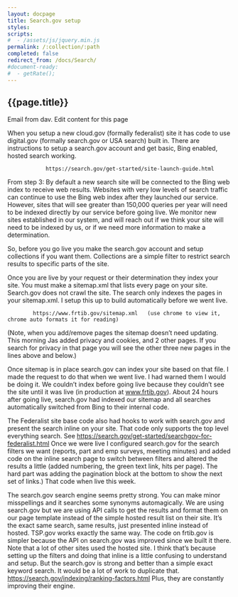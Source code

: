 ```yaml
---
layout: docpage
title: Search.gov setup
styles:
scripts:
#  - /assets/js/jquery.min.js
permalink: /:collection/:path
completed: false
redirect_from: /docs/Search/
#document-ready:
#  - getRate();
---
```


## {{page.title}}


Email from dav.  Edit content for this page

When you setup a new cloud.gov (formally federalist) site it has code to use digital.gov (formally search.gov or USA search) built in.  There are instructions to setup a search.gov account and get basic, Bing enabled, hosted search working.



                https://search.gov/get-started/site-launch-guide.html



From step 3: By default a new search site will be connected to the Bing web index to receive web results. Websites with very low levels of search traffic can continue to use the Bing web index after they launched our service. However, sites that will see greater than 150,000 queries per year will need to be indexed directly by our service before going live. We monitor new sites established in our system, and will reach out if we think your site will need to be indexed by us, or if we need more information to make a determination.



So, before you go live you make the search.gov account and setup collections if you want them.  Collections are a simple filter to restrict search results to specific parts of the site.



Once you are live by your request or their determination they index your site.  You must make a sitemap.xml that lists every page on your site.  Search.gov does not crawl the site.  The search only indexes the pages in your sitemap.xml.  I setup this up to build automatically before we went live.



            https://www.frtib.gov/sitemap.xml   (use chrome to view it, chrome auto formats it for reading)



(Note, when you add/remove pages the sitemap doesn’t need updating.  This morning Jas added privacy and cookies, and 2 other pages.  If you search for privacy in that page you will see the other three new pages in the lines above and below.)



Once sitemap is in place search.gov can index your site based on that file.  I made the request to do that when we went live.  I had warned them I would be doing it.  We couldn’t index before going live because they couldn’t see the site until it was live (in production at www.frtib.gov).  About 24 hours after going live, search.gov had indexed our sitemap and all searches automatically switched from Bing to their internal code.



The Federalist site base code also had hooks to work with search.gov and present the search inline on your site.  That code only supports the top level everything search.  See https://search.gov/get-started/searchgov-for-federalist.html    Once we were live I configured search.gov for the search filters we want (reports, part and emp surveys, meeting minutes) and added code on the inline search page to switch between filters and altered the results a little (added numbering, the green text link, hits per page).  The hard part was adding the pagination block at the bottom to show the next set of links.)  That code when live this week.



The search.gov search engine seems pretty strong.  You can make minor misspellings and it searches some synonyms automagically.  We are using search.gov but we are using API calls to get the results and format them on our page template instead of the simple hosted result list on their site.  It’s the exact same search, same results, just presented inline instead of hosted.  TSP.gov works exactly the same way.  The code on frtib.gov is simpler because the API on search.gov was improved since we built it there.   Note that a lot of other sites used the hosted site.  I think that’s because setting up the filters and doing that inline is a little confusing to understand and setup.  But the search.gov is strong and better than a simple exact keyword search.  It would be a lot of work to duplicate that.  https://search.gov/indexing/ranking-factors.html  Plus, they are constantly improving their engine.
